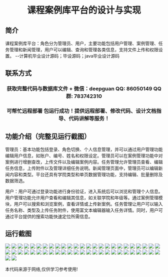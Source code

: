 <p><h1 align="center">课程案例库平台的设计与实现</h1></p>

## 简介
课程案例库平台：角色分为管理员、用户，主要功能包括用户管理、案例管理、任务管理和新闻管理，用户可以编辑、查询和管理各类信息，支持文件上传和权限设置。    --计算机毕业设计源码；毕设源码；java毕业设计源码


## 联系方式
<p><h3 align="center">获取完整代码与数据库文件 + 微信：deepguan QQ: 86050149 QQ群: 783742310</h3></p>
<p><h3 align="center">可帮忙远程部署 包运行成功！提供远程部署、修改代码、设计文档指导、代码讲解等服务！</h3></p>

## 功能介绍（完整见运行截图）
管理员：基本功能包括登录、角色切换、个人信息管理，并可以通过用户管理功能编辑用户信息，如账户、编号、姓名和权限设定。管理员可以在案例管理功能中对案例进行增删查改，上传文件以及编辑案例内容。任务管理允许管理员查看、编辑任务信息，上传附件以及管理详细任务说明。新闻管理页面中，管理员可以编辑新闻内容和类型。平台还具有学院类型和单页数据管理功能，支持编辑、批量删除及数据筛选。

用户：用户可通过登录功能进行身份验证，进入系统后可以浏览和管理个人信息。用户管理功能允许用户查看和编辑其信息，如关联学院和年级等。通过案例管理模块，用户可以搜索和浏览案例，查看详情或上传新案例。任务管理让用户可以输入任务名称、类型及上传任务附件，使用富文本编辑器输入任务详情。同时，用户可通过平台提供的搜索功能快速定位所需信息。


## 运行截图
![](img/001.jpg)
![](img/002.jpg)
![](img/003.jpg)
![](img/004.jpg)
![](img/005.jpg)
![](img/006.jpg)
![](img/007.jpg)
![](img/008.jpg)
![](img/009.jpg)
![](img/010.jpg)
![](img/011.jpg)
![](img/012.jpg)
![](img/013.jpg)
![](img/014.jpg)
![](img/015.jpg)
![](img/016.jpg)
![](img/017.jpg)
![](img/018.jpg)
![](img/019.jpg)
![](img/020.jpg)
![](img/021.jpg)
![](img/022.jpg)
![](img/023.jpg)
![](img/024.jpg)
![](img/025.jpg)
![](img/026.jpg)
![](img/027.jpg)
![](img/028.jpg)
![](img/029.jpg)
![](img/030.jpg)
![](img/031.jpg)
![](img/032.jpg)
![](img/033.jpg)
![](img/034.jpg)
![](img/035.jpg)
![](img/036.jpg)
![](img/037.jpg)
![](img/038.jpg)
![](img/039.jpg)
![](img/040.jpg)
![](img/041.jpg)
![](img/042.jpg)
![](img/043.jpg)
![](img/044.jpg)
![](img/045.jpg)
![](img/046.jpg)
![](img/047.jpg)
![](img/048.jpg)
![](img/049.jpg)
![](img/050.jpg)
![](img/051.jpg)
![](img/052.jpg)

<p>本代码来源于网络,仅供学习参考使用!</p>
